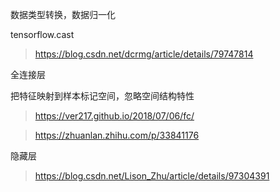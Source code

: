 数据类型转换，数据归一化

tensorflow.cast

> https://blog.csdn.net/dcrmg/article/details/79747814



全连接层

把特征映射到样本标记空间，忽略空间结构特性

> https://ver217.github.io/2018/07/06/fc/

> https://zhuanlan.zhihu.com/p/33841176



隐藏层

> https://blog.csdn.net/Lison_Zhu/article/details/97304391